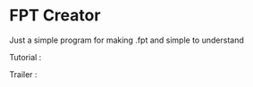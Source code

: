 # FPT Creator

Just a simple program for making .fpt and simple to understand

Tutorial :

Trailer :
